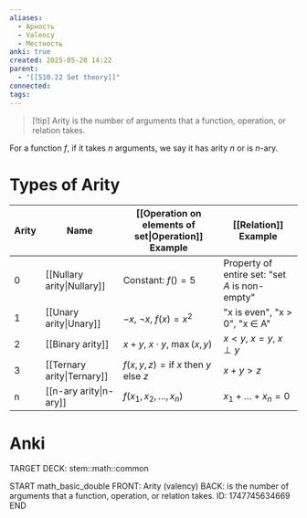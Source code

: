 ```yaml
---
aliases:
  - Арность
  - Valency
  - Местность
anki: true
created: 2025-05-20 14:22
parent:
  - "[[510.22 Set theory]]"
connected: 
tags:
---
```


> [!tip] Arity
> is the number of arguments that a function, operation, or relation takes.

For a function $f$, if it takes $n$ arguments, we say it has arity $n$ or is $n$-ary.

# Types of Arity

| Arity | Name                       | [[Operation on elements of set\|Operation]] Example | [[Relation]] Example                           |
| ----- | -------------------------- | --------------------------------------------------------- | ---------------------------------------------- |
| 0     | [[Nullary arity\|Nullary]] | Constant: $f() = 5$                                       | Property of entire set: "set $A$ is non-empty" |
| 1     | [[Unary arity\|Unary]]     | $-x$, $\neg x$, $f(x) = x^2$                              | "x is even", "x > 0", "x ∈ A"                  |
| 2     | [[Binary arity]]           | $x + y$, $x \cdot y$, $\max(x, y)$                        | $x < y$, $x = y$, $x \perp y$                  |
| 3     | [[Ternary arity\|Ternary]] | $f(x,y,z) = \text{if } x \text{ then } y \text{ else } z$ | $x + y > z$                                    |
| n     | [[n-ary arity\|n-ary]]     | $f(x_1, x_2, \dots, x_n)$                                 | $x_1 + \dots + x_n = 0$                        |


# Anki
TARGET DECK: stem::math::common

START
math_basic_double
FRONT: Arity (valency)
BACK: is the number of arguments that a function, operation, or relation takes.
ID: 1747745634669
END
